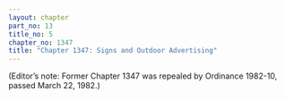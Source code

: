 ```yaml
---
layout: chapter
part_no: 13
title_no: 5
chapter_no: 1347
title: "Chapter 1347: Signs and Outdoor Advertising"
---
```


(Editor’s note: Former Chapter 1347 was repealed by Ordinance 1982-10, passed March 22, 1982.)
